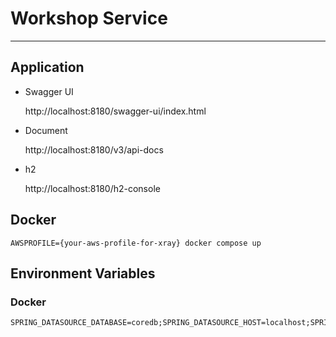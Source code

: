 # Workshop Service 

---

## Application

- Swagger UI

  http://localhost:8180/swagger-ui/index.html

- Document

  http://localhost:8180/v3/api-docs

- h2

  http://localhost:8180/h2-console

## Docker

```shell
AWSPROFILE={your-aws-profile-for-xray} docker compose up
```

## Environment Variables

### Docker

```shell
SPRING_DATASOURCE_DATABASE=coredb;SPRING_DATASOURCE_HOST=localhost;SPRING_DATASOURCE_PASSWORD=mysql;SPRING_DATASOURCE_PORT=3306;SPRING_DATASOURCE_USERNAME=docker;SPRING_PROFILES_ACTIVE=local
```

